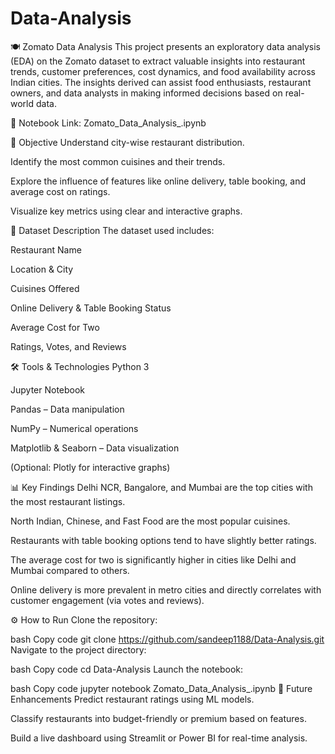 # Data-Analysis
🍽️ Zomato Data Analysis
This project presents an exploratory data analysis (EDA) on the Zomato dataset to extract valuable insights into restaurant trends, customer preferences, cost dynamics, and food availability across Indian cities. The insights derived can assist food enthusiasts, restaurant owners, and data analysts in making informed decisions based on real-world data.

🔗 Notebook Link: Zomato_Data_Analysis_.ipynb

📌 Objective
Understand city-wise restaurant distribution.

Identify the most common cuisines and their trends.

Explore the influence of features like online delivery, table booking, and average cost on ratings.

Visualize key metrics using clear and interactive graphs.

🧾 Dataset Description
The dataset used includes:

Restaurant Name

Location & City

Cuisines Offered

Online Delivery & Table Booking Status

Average Cost for Two

Ratings, Votes, and Reviews

🛠️ Tools & Technologies
Python 3

Jupyter Notebook

Pandas – Data manipulation

NumPy – Numerical operations

Matplotlib & Seaborn – Data visualization

(Optional: Plotly for interactive graphs)

📊 Key Findings
Delhi NCR, Bangalore, and Mumbai are the top cities with the most restaurant listings.

North Indian, Chinese, and Fast Food are the most popular cuisines.

Restaurants with table booking options tend to have slightly better ratings.

The average cost for two is significantly higher in cities like Delhi and Mumbai compared to others.

Online delivery is more prevalent in metro cities and directly correlates with customer engagement (via votes and reviews).

⚙️ How to Run
Clone the repository:

bash
Copy code
git clone https://github.com/sandeep1188/Data-Analysis.git
Navigate to the project directory:

bash
Copy code
cd Data-Analysis
Launch the notebook:

bash
Copy code
jupyter notebook Zomato_Data_Analysis_.ipynb
🚀 Future Enhancements
Predict restaurant ratings using ML models.

Classify restaurants into budget-friendly or premium based on features.

Build a live dashboard using Streamlit or Power BI for real-time analysis.
